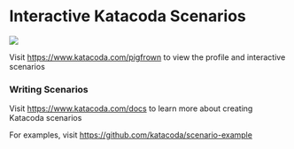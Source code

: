 # Interactive Katacoda Scenarios

[![](http://shields.katacoda.com/katacoda/pigfrown/count.svg)](https://www.katacoda.com/pigfrown "Get your profile on Katacoda.com")

Visit https://www.katacoda.com/pigfrown to view the profile and interactive scenarios

### Writing Scenarios
Visit https://www.katacoda.com/docs to learn more about creating Katacoda scenarios

For examples, visit https://github.com/katacoda/scenario-example
